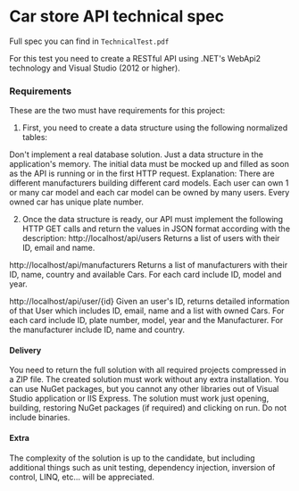 # Car store API technical spec

Full spec you can find in `TechnicalTest.pdf`

For this test you need to create a RESTful API using .NET's WebApi2 technology and Visual Studio (2012 or higher). 
 
### Requirements 
These are the two must have requirements for this project: 
1. First, you need to create a data structure using the following normalized tables: 
 
Don't implement a real database solution. Just a data structure in the application's memory. 
The initial data must be mocked up and filled as soon as the API is running or in the first HTTP request. 
Explanation: There are different manufacturers building different card models. Each user can own 1 or many car model and each car model can be owned by many users. Every owned car has unique plate number. 
 
2. Once the data structure is ready, our API must implement the following HTTP GET calls and return the values in JSON format according with the description: 
http://localhost/api/users 
Returns a list of users with their ID, email and name. 
 
http://localhost/api/manufacturers 
Returns a list of manufacturers with their ID, name, country and available Cars. For each card include ID, model and year. 

 
http://localhost/api/user/{id} 
Given an user's ID, returns detailed information of that User which includes ID, email, name and a list with owned Cars. For each card include ID, plate number, model, year and the Manufacturer. For the manufacturer include ID, name and country. 
 
#### Delivery 
You need to return the full solution with all required projects compressed in a ZIP file. 
The created solution must work without any extra installation. You can use NuGet packages, but you cannot any other libraries out of Visual Studio application or IIS Express. The solution must work just opening, building, restoring NuGet packages (if required) and clicking on run. 
Do not include binaries. 
 
#### Extra 
The complexity of the solution is up to the candidate, but including additional things such as unit testing, dependency injection, inversion of control, LINQ, etc... will be appreciated. 
